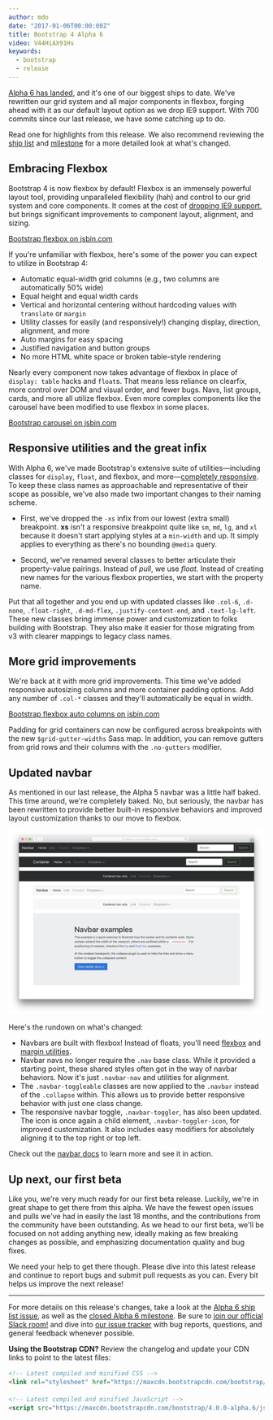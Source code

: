 ```yaml
---
author: mdo
date: "2017-01-06T00:00:00Z"
title: Bootstrap 4 Alpha 6
video: V44HiAX91Hs
keywords:
  - bootstrap
  - release
---
```


[Alpha 6 has landed](https://v4-alpha.getbootstrap.com/), and it's one of our biggest ships to date. We've rewritten our grid system and all major components in flexbox, forging ahead with it as our default layout option as we drop IE9 support. With 700 commits since our last release, we have some catching up to do.

Read one for highlights from this release. We also recommend reviewing the [ship list](https://github.com/twbs/bootstrap/issues/20939) and [milestone](https://github.com/twbs/bootstrap/milestone/39?closed=1) for a more detailed look at what's changed.

## Embracing Flexbox

Bootstrap 4 is now flexbox by default! Flexbox is an immensely powerful layout tool, providing unparalleled flexibility (hah) and control to our grid system and core components. It comes at the cost of [dropping IE9 support](https://github.com/twbs/bootstrap/pull/21389), but brings significant improvements to component layout, alignment, and sizing.

<a class="jsbin-embed" href="https://output.jsbin.com/digabis/3/?output&height=440px">Bootstrap flexbox on jsbin.com</a>

If you're unfamiliar with flexbox, here's some of the power you can expect to utilize in Bootstrap 4:

- Automatic equal-width grid columns (e.g., two columns are automatically 50% wide)
- Equal height and equal width cards
- Vertical and horizontal centering without hardcoding values with `translate` or `margin`
- Utility classes for easily (and responsively!) changing display, direction, alignment, and more
- Auto margins for easy spacing
- Justified navigation and button groups
- No more HTML white space or broken table-style rendering

Nearly every component now takes advantage of flexbox in place of `display: table` hacks and `float`s. That means less reliance on clearfix, more control over DOM and visual order, and fewer bugs. Navs, list groups, cards, and more all utilize flexbox. Even more complex components like the carousel have been modified to use flexbox in some places.

<a class="jsbin-embed" href="https://output.jsbin.com/wepoya/?output&height=340px">Bootstrap carousel on jsbin.com</a>

## Responsive utilities and the great infix

With Alpha 6, we've made Bootstrap's extensive suite of utilities—including classes for `display`, `float`, and flexbox, and more—[completely responsive](https://github.com/twbs/bootstrap/pull/20934). To keep these class names as approachable and representative of their scope as possible, we've also made two important changes to their naming scheme.

- First, we've dropped the `-xs` infix from our lowest (extra small) breakpoint. **xs** isn't a responsive breakpoint quite like `sm`, `md`, `lg`, and `xl` because it doesn't start applying styles at a `min-width` and up. It simply applies to everything as there's no bounding `@media` query.

- Second, we've renamed several classes to better articulate their property-value pairings. Instead of _pull_, we use _float_. Instead of creating new names for the various flexbox properties, we start with the property name.

Put that all together and you end up with updated classes like `.col-6`, `.d-none`, `.float-right`, `.d-md-flex`, `.justify-content-end`, and `.text-lg-left`. These new classes bring immense power and customization to folks building with Bootstrap. They also make it easier for those migrating from v3 with clearer mappings to legacy class names.

## More grid improvements

We're back at it with more grid improvements. This time we've added responsive autosizing columns and more container padding options. Add any number of `.col-*` classes and they'll automatically be equal in width.

<a class="jsbin-embed" href="https://output.jsbin.com/sarire/?output&height=170px">Bootstrap flexbox auto columns on jsbin.com</a>

Padding for grid containers can now be configured across breakpoints with the new `$grid-gutter-widths` Sass map. In addition, you can remove gutters from grid rows and their columns with the `.no-gutters` modifier.

## Updated navbar

As mentioned in our last release, the Alpha 5 navbar was a little half baked. This time around, we're completely baked. No, but seriously, the navbar has been rewritten to provide better built-in responsive behaviors and improved layout customization thanks to our move to flexbox.

[![Bootstrap 4 navbars](/assets/img/2017/alpha6-navbar.png)](https://v4-alpha.getbootstrap.com/components/navbar/)

Here's the rundown on what's changed:

- Navbars are built with flexbox! Instead of floats, you'll need [flexbox](https://v4-alpha.getbootstrap.com/utilities/flexbox/) and [margin utilities](https://v4-alpha.getbootstrap.com/utilities/spacing/).
- Navbar navs no longer require the `.nav` base class. While it provided a starting point, these shared styles often got in the way of navbar behaviors. Now it's just `.navbar-nav` and utilities for alignment.
- The `.navbar-toggleable` classes are now applied to the `.navbar` instead of the `.collapse` within. This allows us to provide better responsive behavior with just one class change.
- The responsive navbar toggle, `.navbar-toggler`, has also been updated. The icon is once again a child element, `.navbar-toggler-icon`, for improved customization. It also includes easy modifiers for absolutely aligning it to the top right or top left.

Check out the [navbar docs](https://v4-alpha.getbootstrap.com/components/navbar/) to learn more and see it in action.

## Up next, our first beta

Like you, we're very much ready for our first beta release. Luckily, we're in great shape to get there from this alpha. We have the fewest open issues and pulls we've had in easily the last 18 months, and the contributions from the community have been outstanding. As we head to our first beta, we'll be focused on not adding anything new, ideally making as few breaking changes as possible, and emphasizing documentation quality and bug fixes.

We need your help to get there though. Please dive into this latest release and continue to report bugs and submit pull requests as you can. Every bit helps us improve the next release!

---

For more details on this release's changes, take a look at the [Alpha 6 ship list issue](https://github.com/twbs/bootstrap/issues/20939), as well as the [closed Alpha 6 milestone](https://github.com/twbs/bootstrap/milestone/39?closed=1). Be sure to [join our official Slack room!](https://bootstrap-slack.herokuapp.com) and dive into [our issue tracker](https://github.com/twbs/bootstrap/issues/) with bug reports, questions, and general feedback whenever possible.

**Using the Bootstrap CDN?** Review the changelog and update your CDN links to point to the latest files:

```html
<!-- Latest compiled and minified CSS -->
<link rel="stylesheet" href="https://maxcdn.bootstrapcdn.com/bootstrap/4.0.0-alpha.6/css/bootstrap.min.css" integrity="sha384-rwoIResjU2yc3z8GV/NPeZWAv56rSmLldC3R/AZzGRnGxQQKnKkoFVhFQhNUwEyJ" crossorigin="anonymous">

<!-- Latest compiled and minified JavaScript -->
<script src="https://maxcdn.bootstrapcdn.com/bootstrap/4.0.0-alpha.6/js/bootstrap.min.js" integrity="sha384-vBWWzlZJ8ea9aCX4pEW3rVHjgjt7zpkNpZk+02D9phzyeVkE+jo0ieGizqPLForn" crossorigin="anonymous"></script>
```

<!-- markdownlint-disable-next-line MD033 -->
<script src="https://static.jsbin.com/js/embed.min.js"></script>
